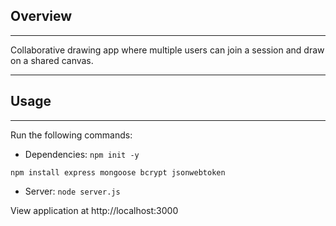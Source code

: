 ## Overview
---

Collaborative drawing app where multiple users can join a session and draw on a shared canvas.

---

## Usage

---

Run the following commands:

*    Dependencies:
`npm init -y`

`npm install express mongoose bcrypt jsonwebtoken`

*    Server:
`node server.js`

View application at http://localhost:3000
